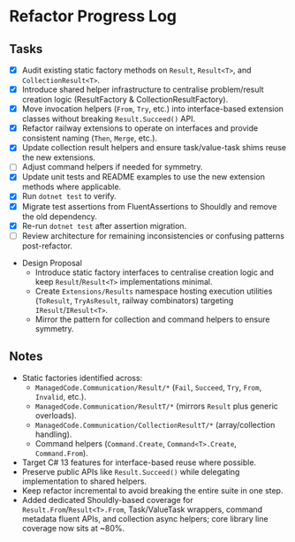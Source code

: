 # Refactor Progress Log

## Tasks
- [x] Audit existing static factory methods on `Result`, `Result<T>`, and `CollectionResult<T>`.
- [x] Introduce shared helper infrastructure to centralise problem/result creation logic (ResultFactory & CollectionResultFactory).
- [x] Move invocation helpers (`From`, `Try`, etc.) into interface-based extension classes without breaking `Result.Succeed()` API.
- [x] Refactor railway extensions to operate on interfaces and provide consistent naming (`Then`, `Merge`, etc.).
- [x] Update collection result helpers and ensure task/value-task shims reuse the new extensions.
- [ ] Adjust command helpers if needed for symmetry.
- [x] Update unit tests and README examples to use the new extension methods where applicable.
- [x] Run `dotnet test` to verify.
- [x] Migrate test assertions from FluentAssertions to Shouldly and remove the old dependency.
- [x] Re-run `dotnet test` after assertion migration.
- [ ] Review architecture for remaining inconsistencies or confusing patterns post-refactor.

- Design Proposal
  - Introduce static factory interfaces to centralise creation logic and keep `Result`/`Result<T>` implementations minimal.
  - Create `Extensions/Results` namespace hosting execution utilities (`ToResult`, `TryAsResult`, railway combinators) targeting `IResult`/`IResult<T>`.
  - Mirror the pattern for collection and command helpers to ensure symmetry.

## Notes
- Static factories identified across:
  - `ManagedCode.Communication/Result/*` (`Fail`, `Succeed`, `Try`, `From`, `Invalid`, etc.).
  - `ManagedCode.Communication/ResultT/*` (mirrors `Result` plus generic overloads).
  - `ManagedCode.Communication/CollectionResultT/*` (array/collection handling).
  - Command helpers (`Command.Create`, `Command<T>.Create`, `Command.From`).
- Target C# 13 features for interface-based reuse where possible.
- Preserve public APIs like `Result.Succeed()` while delegating implementation to shared helpers.
- Keep refactor incremental to avoid breaking the entire suite in one step.
- Added dedicated Shouldly-based coverage for `Result.From`/`Result<T>.From`, Task/ValueTask wrappers, command metadata fluent APIs, and collection async helpers; core library line coverage now sits at ~80%.
